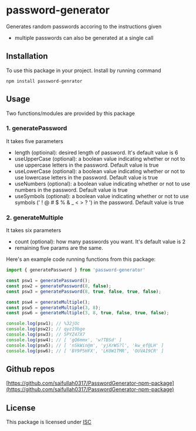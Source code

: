 # password-generator
Generates random passwords accoring to the instructions given
- multiple passwords can also be generated at a single call
## Installation
To use this package in your project. Install by running command

`npm install password-genrator`
## Usage
Two functions/modules are provided by this package

### 1. generatePassword

It takes five parameters
- length (optioinal): desired length of password. It's default value is 6
- useUpperCase (optional): a boolean value indicating whether or not to use uppercase letters in the password. Default value is true
- useLowerCase (optional): a boolean value indicating whether or not to use lowercase letters in the password. Default value is true
- useNumbers (optional): a boolean value indicating whether or not to use numbers in the password. Default value is true
- useSymbols (optional): a boolean value indicating whether or not to use symbols (' ! @ # $ % & _ < > ? ') in the password. Default value is true

### 2. generateMultiple

It takes six parameters
- count (optional): how many passwords you want. It's default value is 2
- remaining five params are the same.

Here's an example code running functions from this package:
```javascript
import { generatePassword } from 'password-generator'

const psw1 = generatePassword();
const psw2 = generatePassword(8, false);
const psw3 = generatePassword(8, true, false, true, false);

const psw4 = generateMultiple();
const psw5 = generateMultiple(3, 8);
const psw6 = generateMultiple(3, 8, true, false, true, false);

console.log(psw1); // %32jUc
console.log(psw2); // qyz19bge
console.log(psw3); // 5PYZ47X7
console.log(psw4); // [ 'gQ6mmx', 'w?TBSd' ]
console.log(psw5); // [ 'nSkWin@m', 'yjXrWS?l', 'kw_ef@LH' ]
console.log(psw6); // [ 'BY9P5HFX', 'LK0W1TMR', 'OUVAI9CR' ]

```

## Github repos
[https://github.com/saifullah0317/PasswordGenerator-npm-package](https://github.com/saifullah0317/PasswordGenerator-npm-package)
## License
This package is licensed under [ISC](https://opensource.org/license/isc-license-txt/)
